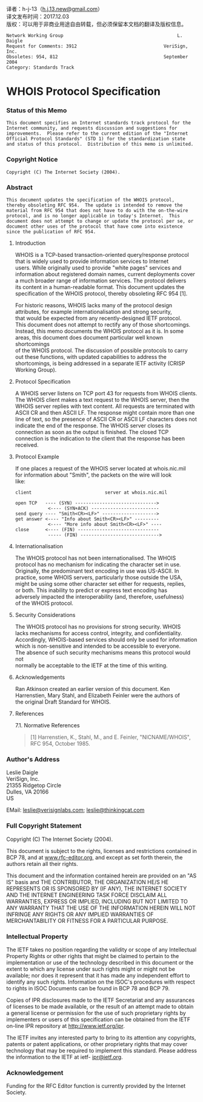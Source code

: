 译者：h-j-13（h.j.13.new@gmail.com）         
译文发布时间：2017.12.03               
版权：可以用于非商业用途自由转载，但必须保留本文档的翻译及版权信息。              

```
Network Working Group                                          L. Daigle
Request for Comments: 3912                                VeriSign, Inc.
Obsoletes: 954, 812                                       September 2004
Category: Standards Track
```

#                      WHOIS Protocol Specification

### Status of this Memo

    This document specifies an Internet standards track protocol for the     
    Internet community, and requests discussion and suggestions for      
    improvements.  Please refer to the current edition of the "Internet      
    Official Protocol Standards" (STD 1) for the standardization state       
    and status of this protocol.  Distribution of this memo is unlimited.        

### Copyright Notice

    Copyright (C) The Internet Society (2004).       

### Abstract

    This document updates the specification of the WHOIS protocol,       
    thereby obsoleting RFC 954.  The update is intended to remove the        
    material from RFC 954 that does not have to do with the on-the-wire      
    protocol, and is no longer applicable in today's Internet.  This     
    document does not attempt to change or update the protocol per se, or        
    document other uses of the protocol that have come into existence    
    since the publication of RFC 954.    

1.  Introduction

    WHOIS is a TCP-based transaction-oriented query/response protocol    
    that is widely used to provide information services to Internet  
    users.  While originally used to provide "white pages" services and  
    information about registered domain names, current deployments cover  
    a much broader range of information services.  The protocol delivers  
    its content in a human-readable format.  This document updates the   
    specification of the WHOIS protocol, thereby obsoleting RFC 954 [1]. 

    For historic reasons, WHOIS lacks many of the protocol design    
    attributes, for example internationalisation and strong security,    
    that would be expected from any recently-designed IETF protocol.  
    This document does not attempt to rectify any of those shortcomings.     
    Instead, this memo documents the WHOIS protocol as it is.  In some   
    areas, this document does document particular well known shortcomings    
    of the WHOIS protocol.  The discussion of possible protocols to carry    
    out these functions, with updated capabilities to address the    
    shortcomings, is being addressed in a separate IETF activity (CRISP
    Working Group).

2.  Protocol Specification

    A WHOIS server listens on TCP port 43 for requests from WHOIS
    clients.  The WHOIS client makes a text request to the WHOIS server,
    then the WHOIS server replies with text content.  All requests are
    terminated with ASCII CR and then ASCII LF.  The response might
    contain more than one line of text, so the presence of ASCII CR or
    ASCII LF characters does not indicate the end of the response.  The
    WHOIS server closes its connection as soon as the output is finished.
    The closed TCP connection is the indication to the client that the
    response has been received.

3.  Protocol Example

    If one places a request of the WHOIS server located at whois.nic.mil    
    for information about "Smith", the packets on the wire will look    
    like:

    ```
    client                           server at whois.nic.mil

    open TCP   ---- (SYN) ------------------------------>
                <---- (SYN+ACK) -------------------------
    send query ---- "Smith<CR><LF>" -------------------->
    get answer <---- "Info about Smith<CR><LF>" ---------
                <---- "More info about Smith<CR><LF>" ----
    close      <---- (FIN) ------------------------------
                ----- (FIN) ----------------------------->
    ```

4.  Internationalisation

    The WHOIS protocol has not been internationalised.  The WHOIS   
    protocol has no mechanism for indicating the character set in use.  
    Originally, the predominant text encoding in use was US-ASCII.  In  
    practice, some WHOIS servers, particularly those outside the USA,   
    might be using some other character set either for requests, replies,   
    or both.  This inability to predict or express text encoding has    
    adversely impacted the interoperability (and, therefore, usefulness)    
    of the WHOIS protocol.  

5.  Security Considerations

    The WHOIS protocol has no provisions for strong security.  WHOIS    
    lacks mechanisms for access control, integrity, and confidentiality.    
    Accordingly, WHOIS-based services should only be used for information   
    which is non-sensitive and intended to be accessible to everyone.   
    The absence of such security mechanisms means this protocol would not   
    normally be acceptable to the IETF at the time of this writing. 

6.  Acknowledgements

    Ran Atkinson created an earlier version of this document.  Ken  
    Harrenstien, Mary Stahl, and Elizabeth Feinler were the authors of  
    the original Draft Standard for WHOIS.  

7.  References

    7.1.  Normative References

    > [1]  Harrenstien, K., Stahl, M., and E. Feinler, "NICNAME/WHOIS", RFC
            954, October 1985.

### Author's Address

   Leslie Daigle    
   VeriSign, Inc.   
   21355 Ridgetop Circle    
   Dulles, VA  20166    
   US   
    
   EMail: leslie@verisignlabs.com; leslie@thinkingcat.com   

### Full Copyright Statement

   Copyright (C) The Internet Society (2004).

   This document is subject to the rights, licenses and restrictions
   contained in BCP 78, and at www.rfc-editor.org, and except as set
   forth therein, the authors retain all their rights.

   This document and the information contained herein are provided on an
   "AS IS" basis and THE CONTRIBUTOR, THE ORGANIZATION HE/S HE
   REPRESENTS OR IS SPONSORED BY (IF ANY), THE INTERNET SOCIETY AND THE
   INTERNET ENGINEERING TASK FORCE DISCLAIM ALL WARRANTIES, EXPRESS OR
   IMPLIED, INCLUDING BUT NOT LIMITED TO ANY WARRANTY THAT THE USE OF
   THE INFORMATION HEREIN WILL NOT INFRINGE ANY RIGHTS OR ANY IMPLIED
   WARRANTIES OF MERCHANTABILITY OR FITNESS FOR A PARTICULAR PURPOSE.

### Intellectual Property

   The IETF takes no position regarding the validity or scope of any
   Intellectual Property Rights or other rights that might be claimed to
   pertain to the implementation or use of the technology described in
   this document or the extent to which any license under such rights
   might or might not be available; nor does it represent that it has
   made any independent effort to identify any such rights.  Information
   on the ISOC's procedures with respect to rights in ISOC Documents can
   be found in BCP 78 and BCP 79.

   Copies of IPR disclosures made to the IETF Secretariat and any
   assurances of licenses to be made available, or the result of an
   attempt made to obtain a general license or permission for the use of
   such proprietary rights by implementers or users of this
   specification can be obtained from the IETF on-line IPR repository at
   http://www.ietf.org/ipr.

   The IETF invites any interested party to bring to its attention any
   copyrights, patents or patent applications, or other proprietary
   rights that may cover technology that may be required to implement
   this standard.  Please address the information to the IETF at ietf-
   ipr@ietf.org.

### Acknowledgement

   Funding for the RFC Editor function is currently provided by the
   Internet Society.
